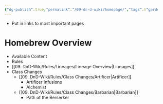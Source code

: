 ```yaml
---
{"dg-publish":true,"permalink":"/09-dn-d-wiki/homepage/","tags":["gardenEntry"]}
---
```



- Put in links to most important pages

# Homebrew Overview
- Available Content 
- Rules
- [[09. DnD-Wiki/Rules/Lineages/Lineage Overview\|Lineages]]
- Class Changes
	- [[09. DnD-Wiki/Rules/Class Changes/Artificer\|Artificer]]
		- Artificer Infusions
		- Alchemist
	- [[09. DnD-Wiki/Rules/Class Changes/Barbarian\|Barbarian]]
		- Path of the Berserker 

